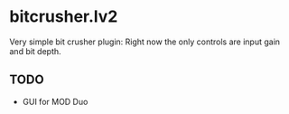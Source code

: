 # bitcrusher.lv2

Very simple bit crusher plugin: Right now the only controls are input gain and
bit depth.

## TODO

* GUI for MOD Duo

